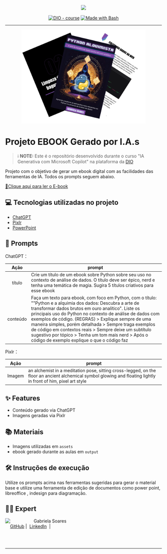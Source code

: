 <p align="center">
    <img width="100" src=".github/assets/banner.png">
</p>


<p align="center">
<a href="https://dio.me/"><img src="https://img.shields.io/badge/DIO-Course-28DA77?logo=youtube" alt="DIO - course"></a>
<a href="https://www.gnu.org/software/bash/" title="Go to Bash homepage"><img src="https://img.shields.io/badge/Prompt-Project-blue?logo=gnu-bash&amp;logoColor=white" alt="Made with Bash"></a></p>

-------


<p align="center">
<img 
    src="./assets/cover.png"
    width="400"  
/>
</p>

# Projeto EBOOK Gerado por I.A.s


 > ℹ️ **NOTE:** Este é o repositório desenvolvido durante o curso "IA Generativa com Microsoft Copilot" na plataforma da [DIO](https://web.dio.me/track/coding-the-future-ia-generativa-microsoft-copilot)

Projeto com o objetivo de gerar um ebook digital com as facilidades das ferramentas de IA. 
Todos os prompts seguem abaixo.

<a href="https://github.com/GabrielaSR/prompts-recipe-to-create-a-ebook/blob/main/output/Ebook%20-%20Python%20Alquimista.pdf" title="View PDF now"> 📕Clique aqui para ler o E-book</a>

## 💻 Tecnologias utilizadas no projeto

- [ChatGPT](https://chat.openai.com/) 
- [Pixlr](https://pixlr.com/br/image-generator/)
- [PowerPoint](https://www.microsoft.com/en/microsoft-365/powerpoint)

## 🧠 Prompts


ChatGPT：

|   Ação   | prompt                                                                                                                                                                                                                                                                         |
| :------: | ------------------------------------------------------------------------------------------------------------------------------------------------------------------------------------------------------------------------------------------------------------------------------ |
|  título  | Crie um título de um ebook sobre Python sobre seu uso no contexto de análise de dados. O título deve ser épico, nerd e tenha uma temática de magia. Sugira 5 títulos criativos para esse ebook | 
| conteúdo | Faça um texto para ebook, com foco em Python, com o título: ""Python e a alquimia dos dados: Descubra a arte de transformar dados brutos em ouro analítico". Liste os principais uso do Python no contexto de análise de dados com exemplos de código. {REGRAS} > Explique sempre de uma maneira simples, porém detalhada > Sempre traga exemplos de código em contextos reais > Sempre deixe um subtítulo sugestivo por tópico > Tenha um tom mais nerd > Após o código de exemplo explique o que o código faz |


Pixlr：

|  Ação  | prompt                                                                                 |
| :----: | -------------------------------------------------------------------------------------- |
| Imagem | an alchemist in a meditation pose, sitting cross-legged, on the floor an ancient alchemical symbol glowing and floating lightly in front of him, pixel art style |

## ✨ Features

- Conteúdo gerado via ChatGPT
- Imagens geradas via Pixlr

## 📚 Materiais

- Imagens utilizadas em `assets`
- ebook gerado durante as aulas em `output`

## 🛠️ Instruções de execução

Utilize os prompts acima nas ferramentas sugeridas para gerar o material base e utilize uma ferramenta de edição de documentos como power point, libreoffice , indesign para diagramação.

## 👨‍💻 Expert

<p>
    <img 
      align=left 
      margin=10 
      width=80 
      src="https://avatars.githubusercontent.com/u/43457849?v=4"
    />
    <p>&nbsp&nbsp&nbspGabriela Soares<br>
    &nbsp&nbsp&nbsp
    <a href="https://github.com/GabrielaSR">
    GitHub</a>&nbsp;|&nbsp;
    <a href="https://www.linkedin.com/in/gabrielasr/">LinkedIn</a>
&nbsp;|&nbsp;</p>
</p>
<br/><br/>
<p>

---


